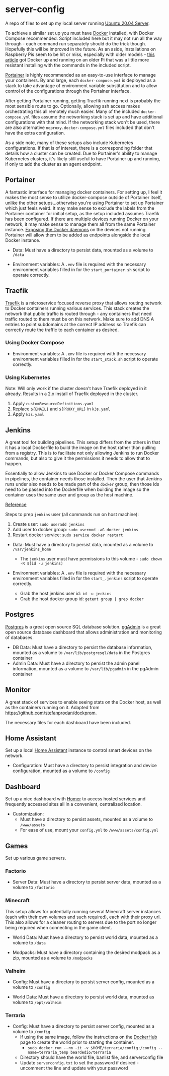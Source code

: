 # server-config

A repo of files to set up my local server running [Ubuntu 20.04 Server](https://ubuntu.com/server/docs/installation).

To achieve a similar set up you must have [Docker](https://docs.docker.com/get-docker/) installed, with Docker Compose recommended. Script included here but it may not run all the way through - each command run separately should do the trick though. Hopefully this will be improved in the future. As an aside, installations on Raspberry Pis seem to be hit or miss, especially with older models - [this article](https://withblue.ink/2019/07/13/yes-you-can-run-docker-on-raspbian.html#:~:text=Turns%20out%20there's%20plenty%20of,can%20also%20install%20Docker%20Compose.) got Docker up and running on an older Pi that was a little more resistant installing with the commands in the included script.

[Portainer](https://www.portainer.io/) is highly recommended as an easy-to-use interface to manage your containers. By and large, each `docker-compose.yml` is deployed as a stack to take advantage of environment variable substitution and to allow control of the configurations through the Portainer interface. 

After getting Portainer running, getting Traefik running next is probably the most sensible route to go. Optionally, allowing ssh access makes orchestrating this all remotely much easier. Many of the included `docker-compose.yml` files assume the networking stack is set up and have additional configurations with that mind. If the networking stack won't be used, there are also alternative `noproxy.docker-compose.yml` files included that don't have the extra configuration.

As a side note, many of these setups also include Kubernetes configurations. If that is of interest, there is a corresponding folder that details how a cluster can be created. Due to Portainer's ability to manage Kubernetes clusters, it's likely still useful to have Portainer up and running, if only to add the cluster as an agent endpoint.

## Portainer

A fantastic interface for managing docker containers. For setting up, I feel it makes the most sense to utilize docker-compose outside of Portainer itself, unlike the other setups...otherwise you're using Portainer to set up Portainer which just feels weird. It may make sense to exclude the labels from the Portainer container for initial setup, as the setup included assumes Traefik has been configured. If there are multiple devices running Docker on your network, it may make sense to manage them all from the same Portainer instance. [Exposing the Docker daemons](https://stackoverflow.com/questions/40591356/enable-docker-remote-api-raspberry-pi-raspbian/40609248#40609248) on the devices not running Portainer will allow them to be added as endpoints alongside the local Docker instance.

* Data: Must have a directory to persist data, mounted as a volume to `/data`

* Environment variables: A `.env` file is required with the necessary environment variables filled in for the `start_portainer.sh` script to operate correctly.

## Traefik

[Traefik](https://doc.traefik.io/traefik/) is a microservice focused reverse proxy that allows routing network to Docker containers running various services. This stack creates the network that public traffic is routed through - any containers that need traffic routed to them must be on this network. Make sure to add DNS A entries to point subdomains at the correct IP address so Traefik can correctly route the traffic to each container as desired.

### Using Docker Compose

* Environment variables: A `.env` file is required with the necessary environment variables filled in for the `start_stack.sh` script to operate correctly.

### Using Kubernetes

Note: Will only work if the cluster doesn't have Traefik deployed in it already. Results in a 2.x install of Traefik deployed in the cluster.

1. Apply `customResourceDefinitions.yaml`
2. Replace `${EMAIL}` and `${PROXY_URL}` in `k3s.yaml`
3. Apply `k3s.yaml`

## Jenkins

A great tool for building pipelines. This setup differs from the others in that it has a local Dockerfile to build the image on the host rather than pulling from a registry. This is to facilitate not only allowing Jenkins to run Docker commands, but also to give it the permissions it needs to allow that to happen. 

Essentially to allow Jenkins to use Docker or Docker Compose commands in pipelines, the container needs those installed. Then the user that Jenkins runs under also needs to be made part of the `docker` group, then those ids need to be passed into the Dockerfile when building the image so the container uses the same user and group as the host machine.

[Reference](https://itnext.io/docker-inside-docker-for-jenkins-d906b7b5f527)

Steps to prep `jenkins` user (all commands run on host machine):

1. Create user: `sudo useradd jenkins`
2. Add user to docker group: `sudo usermod -aG docker jenkins`
3. Restart docker service: `sudo service docker restart`

* Data: Must have a directory to persist data, mounted as a volume to `/var/jenkins_home`
  * The `jenkins` user must have permissions to this volume - `sudo chown -R $(id -u jenkins)`

* Environment variables: A `.env` file is required with the necessary environment variables filled in for the `start_.jenkins` script to operate correctly.
  * Grab the host jenkins user id: `id -u jenkins`
  * Grab the host docker group id: `getent group | grep docker`

## Postgres

[Postgres](https://www.postgresql.org/docs/13/index.html) is a great open source SQL database solution. [pgAdmin](https://www.pgadmin.org/) is a great open source database dashboard that allows administration and monitoring of databases.

* DB Data: Must have a directory to persist the database information, mounted as a volume to `/var/lib/postgresql/data` in the Postgres container
* Admin Data: Must have a directory to persist the admin panel information, mounted as a volume to `/var/lib/pgadmin` in the pgAdmin container

## Monitor

A great stack of services to enable seeing stats on the Docker host, as well as the containers running on it. Adapted from https://github.com/stefanprodan/dockprom.

The necessary files for each dashboard have been included.

## Home Assistant

Set up a local [Home Assistant](https://www.home-assistant.io/) instance to control smart devices on the network.

* Configuration: Must have a directory to persist integration and device configuration, mounted as a volume to `/config`

## Dashboard

Set up a nice dashboard with [Homer](https://github.com/bastienwirtz/homer) to access hosted services and frequently accessed sites all in a convenient, centralized location.

* Customization:
  * Must have a directory to persist assets, mounted as a volume to `/www/assets`
  * For ease of use, mount your `config.yml` to `/www/assets/config.yml`

## Games

Set up various game servers.

### Factorio

* Server Data: Must have a directory to persist server data, mounted as a volume to `/factorio`

### Minecraft

This setup allows for potentially running several Minecraft server instances (each with their own volumes and such required), each with their proxy url. This also allows for a cleaner routing to servers due to the port no longer being required when connecting in the game client.

* World Data: Must have a directory to persist world data, mounted as a volume to `/data`

* Modpacks: Must have a directory containing the desired modpack as a zip, mounted as a volume to `/modpacks`

### Valheim

* Config: Must have a directory to persist server config, mounted as a volume to `/config`

* World Data: Must have a directory to persist world data, mounted as volume to `/opt/valheim`

### Terraria

* Config: Must have a directory to persist server config, mounted as a volume to `/config`
  * If using the same image, follow the instructions on the [DockerHub](https://hub.docker.com/r/beardedio/terraria) page to create the world prior to starting the container.
    * `sudo docker run --rm -it -v $HOME/terraria/config:/config --name=terraria_temp beardedio/terraria`
  * Directory should have the world file, banlist file, and serverconfig file
  * Update `serverconfig.txt` to set the password if desired - uncomment the line and update with your password
